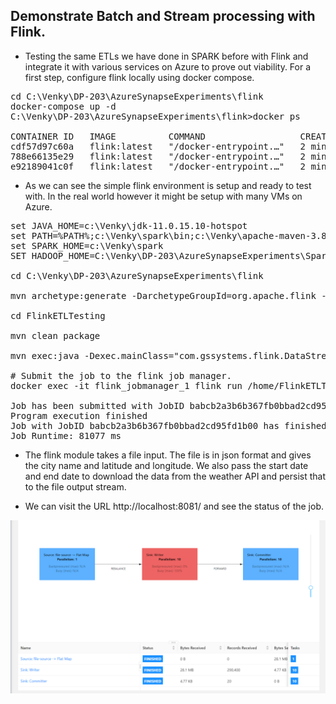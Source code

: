 ## Demonstrate Batch and Stream processing with Flink.

* Testing the same ETLs we have done in SPARK before with Flink and integrate it with various services on Azure to prove out viability. For a first step, configure flink locally using docker compose. 

<pre>
cd C:\Venky\DP-203\AzureSynapseExperiments\flink
docker-compose up -d 
C:\Venky\DP-203\AzureSynapseExperiments\flink>docker ps

CONTAINER ID   IMAGE          COMMAND                  CREATED         STATUS              PORTS                              NAMES
cdf57d97c60a   flink:latest   "/docker-entrypoint.…"   2 minutes ago   Up About a minute   6123/tcp, 8081/tcp                 flink_taskmanager_2
788e66135e29   flink:latest   "/docker-entrypoint.…"   2 minutes ago   Up About a minute   6123/tcp, 8081/tcp                 flink_taskmanager_1
e92189041c0f   flink:latest   "/docker-entrypoint.…"   2 minutes ago   Up 2 minutes        6123/tcp, 0.0.0.0:8081->8081/tcp   flink_jobmanager_1
</pre>

* As we can see the simple flink environment is setup and ready to test with. In the real world however it might be setup with many VMs on Azure. 

<pre>
set JAVA_HOME=c:\Venky\jdk-11.0.15.10-hotspot
set PATH=%PATH%;c:\Venky\spark\bin;c:\Venky\apache-maven-3.8.4\bin
set SPARK_HOME=c:\Venky\spark
SET HADOOP_HOME=C:\Venky\DP-203\AzureSynapseExperiments\SparkExamples

cd C:\Venky\DP-203\AzureSynapseExperiments\flink

mvn archetype:generate -DarchetypeGroupId=org.apache.flink -DarchetypeArtifactId=flink-quickstart-java -DarchetypeVersion=1.17.1 -DgroupId=com.gssystems.flink -DartifactId=FlinkETLTesting -DinteractiveMode=false

cd FlinkETLTesting

mvn clean package 

mvn exec:java -Dexec.mainClass="com.gssystems.flink.DataStreamJob" -Dexec.args="--input file:///C:/Venky/DP-203/AzureSynapseExperiments/datafiles/flink_temperature_input/ --output file:///C:/Venky/DP-203/AzureSynapseExperiments/datafiles/downloaded_temps_flink/ --st 2023-01-01 --end 2023-08-30"

# Submit the job to the flink job manager.
docker exec -it flink_jobmanager_1 flink run /home/FlinkETLTesting/target/FlinkETLTesting-1.0-SNAPSHOT.jar --input /home/flink_temperature_input/ --output /home/flink_temperature_output/ --st 2023-01-01 --end 2023-08-30 

Job has been submitted with JobID babcb2a3b6b367fb0bbad2cd95fd1b00
Program execution finished
Job with JobID babcb2a3b6b367fb0bbad2cd95fd1b00 has finished.
Job Runtime: 81077 ms
</pre>

* The flink module takes a file input. The file is in json format and gives the city name and latitude and longitude. We also pass the start date and end date to download the data from the weather API and persist that to the file output stream.

* We can visit the URL http://localhost:8081/ and see the status of the job.
<img src="./images/flink_run.png" />

